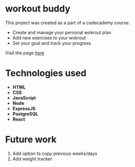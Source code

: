 # workout buddy
This project was created as a part of a codecademy course.
* Create and manage your personal wokrout plan
* Add new exercises to your wokrout
* Set your goal and track your progress

Visit the page [here](https://myworkoutbuddy.herokuapp.com/)


# Technologies used
* **HTML**
* **CSS**
* **JavaScript**
* **Node**
* **ExpressJS**
* **PostgreSQL**
* **React**


# Future work
1. Add option to copy previous weeks/days
2. Add weight tracker